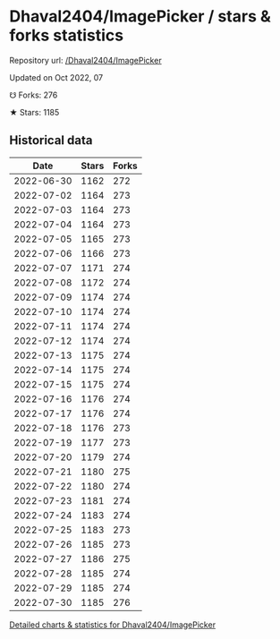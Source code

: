 # Dhaval2404/ImagePicker / stars & forks statistics

Repository url: [/Dhaval2404/ImagePicker](https://github.com/Dhaval2404/ImagePicker)

Updated on Oct 2022, 07

☋ Forks: 276

★ Stars: 1185

## Historical data
| Date | Stars | Forks |
|------|-------|-------|
| 2022-06-30 | 1162 | 272 | 
| 2022-07-02 | 1164 | 273 | 
| 2022-07-03 | 1164 | 273 | 
| 2022-07-04 | 1164 | 273 | 
| 2022-07-05 | 1165 | 273 | 
| 2022-07-06 | 1166 | 273 | 
| 2022-07-07 | 1171 | 274 | 
| 2022-07-08 | 1172 | 274 | 
| 2022-07-09 | 1174 | 274 | 
| 2022-07-10 | 1174 | 274 | 
| 2022-07-11 | 1174 | 274 | 
| 2022-07-12 | 1174 | 274 | 
| 2022-07-13 | 1175 | 274 | 
| 2022-07-14 | 1175 | 274 | 
| 2022-07-15 | 1175 | 274 | 
| 2022-07-16 | 1176 | 274 | 
| 2022-07-17 | 1176 | 274 | 
| 2022-07-18 | 1176 | 273 | 
| 2022-07-19 | 1177 | 273 | 
| 2022-07-20 | 1179 | 274 | 
| 2022-07-21 | 1180 | 275 | 
| 2022-07-22 | 1180 | 274 | 
| 2022-07-23 | 1181 | 274 | 
| 2022-07-24 | 1183 | 274 | 
| 2022-07-25 | 1183 | 273 | 
| 2022-07-26 | 1185 | 273 | 
| 2022-07-27 | 1186 | 275 | 
| 2022-07-28 | 1185 | 274 | 
| 2022-07-29 | 1185 | 274 | 
| 2022-07-30 | 1185 | 276 | 


[Detailed charts & statistics for Dhaval2404/ImagePicker](https://reviewgithub.com/rep/Dhaval2404/ImagePicker)
